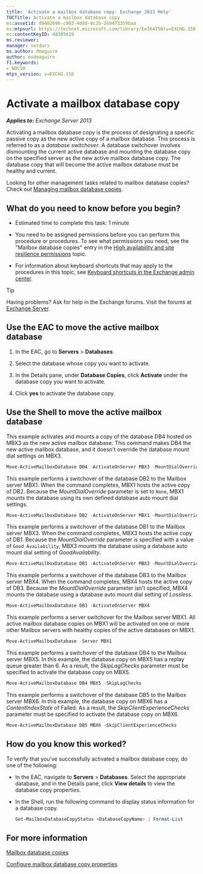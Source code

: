 ```yaml
---
title: 'Activate a mailbox database copy: Exchange 2013 Help'
TOCTitle: Activate a mailbox database copy
ms:assetid: d948269b-c902-4d8d-8c2b-269473359baa
ms:mtpsurl: https://technet.microsoft.com/library/Ee364750(v=EXCHG.150)
ms:contentKeyID: 48385619
ms.reviewer: 
manager: serdars
ms.author: dmaguire
author: msdmaguire
f1.keywords:
- NOCSH
mtps_version: v=EXCHG.150
---
```


# Activate a mailbox database copy

_**Applies to:** Exchange Server 2013_

Activating a mailbox database copy is the process of designating a specific passive copy as the new active copy of a mailbox database. This process is referred to as a *database switchover*. A database switchover involves dismounting the current active database and mounting the database copy on the specified server as the new active mailbox database copy. The database copy that will become the active mailbox database must be healthy and current.

Looking for other management tasks related to mailbox database copies? Check out [Managing mailbox database copies](managing-mailbox-database-copies-exchange-2013-help.md).

## What do you need to know before you begin?

- Estimated time to complete this task: 1 minute

- You need to be assigned permissions before you can perform this procedure or procedures. To see what permissions you need, see the "Mailbox database copies" entry in the [High availability and site resilience permissions](high-availability-and-site-resilience-permissions-exchange-2013-help.md) topic.

- For information about keyboard shortcuts that may apply to the procedures in this topic, see [Keyboard shortcuts in the Exchange admin center](keyboard-shortcuts-in-the-exchange-admin-center-2013-help.md).

> [!TIP]
> Having problems? Ask for help in the Exchange forums. Visit the forums at [Exchange Server](https://go.microsoft.com/fwlink/p/?linkid=60612).

## Use the EAC to move the active mailbox database

1. In the EAC, go to **Servers** \> **Databases**.

2. Select the database whose copy you want to activate.

3. In the Details pane, under **Database Copies**, click **Activate** under the database copy you want to activate.

4. Click **yes** to activate the database copy.

## Use the Shell to move the active mailbox database

This example activates and mounts a copy of the database DB4 hosted on MBX3 as the new active mailbox database. This command makes DB4 the new active mailbox database, and it doesn't override the database mount dial settings on MBX3.

```powershell
Move-ActiveMailboxDatabase DB4 -ActivateOnServer MBX3 -MountDialOverride:None
```

This example performs a switchover of the database DB2 to the Mailbox server MBX1. When the command completes, MBX1 hosts the active copy of DB2. Because the *MountDialOverride* parameter is set to `None`, MBX1 mounts the database using its own defined database auto mount dial settings.

```powershell
Move-ActiveMailboxDatabase DB2 -ActivateOnServer MBX1 -MountDialOverride:None
```

This example performs a switchover of the database DB1 to the Mailbox server MBX3. When the command completes, MBX3 hosts the active copy of DB1. Because the *MountDialOverride* parameter is specified with a value of `Good Availability`, MBX3 mounts the database using a database auto mount dial setting of *GoodAvailability*.

```powershell
Move-ActiveMailboxDatabase DB1 -ActivateOnServer MBX3 -MountDialOverride:GoodAvailability
```

This example performs a switchover of the database DB3 to the Mailbox server MBX4. When the command completes, MBX4 hosts the active copy of DB3. Because the *MountDialOverride* parameter isn't specified, MBX4 mounts the database using a database auto mount dial setting of *Lossless*.

```powershell
Move-ActiveMailboxDatabase DB3 -ActivateOnServer MBX4
```

This example performs a server switchover for the Mailbox server MBX1. All active mailbox database copies on MBX1 will be activated on one or more other Mailbox servers with healthy copies of the active databases on MBX1.

```powershell
Move-ActiveMailboxDatabase -Server MBX1
```

This example performs a switchover of the database DB4 to the Mailbox server MBX5. In this example, the database copy on MBX5 has a replay queue greater than 6. As a result, the *SkipLagChecks* parameter must be specified to activate the database copy on MBX5.

```powershell
Move-ActiveMailboxDatabase DB4 MBX5 -SkipLagChecks
```

This example performs a switchover of the database DB5 to the Mailbox server MBX6. In this example, the database copy on MBX6 has a *ContentIndexState* of Failed. As a result, the *SkipClientExperienceChecks* parameter must be specified to activate the database copy on MBX6.

```powershell
Move-ActiveMailboxDatabase DB5 MBX6 -SkipClientExperienceChecks
```

## How do you know this worked?

To verify that you've successfully activated a mailbox database copy, do one of the following:

- In the EAC, navigate to **Servers** \> **Databases**. Select the appropriate database, and in the Details pane, click **View details** to view the database copy properties.

- In the Shell, run the following command to display status information for a database copy.

  ```powershell
  Get-MailboxDatabaseCopyStatus <DatabaseCopyName> | Format-List
  ```

## For more information

[Mailbox database copies](mailbox-database-copies-exchange-2013-help.md)

[Configure mailbox database copy properties](configure-mailbox-database-copy-properties-exchange-2013-help.md)
